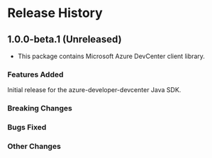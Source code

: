 # Release History

## 1.0.0-beta.1 (Unreleased)

- This package contains Microsoft Azure DevCenter client library.

### Features Added
Initial release for the azure-developer-devcenter Java SDK.

### Breaking Changes

### Bugs Fixed

### Other Changes
